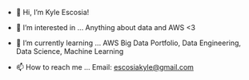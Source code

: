- 👋 Hi, I’m Kyle Escosia!
- 👀 I’m interested in ...
  Anything about data and AWS <3
- 🌱 I’m currently learning ...
  AWS Big Data Portfolio, Data Engineering, Data Science, Machine Learning
  
  
- 📫 How to reach me ...
  Email: escosiakyle@gmail.com
<!---
klescosia/klescosia is a ✨ special ✨ repository because its `README.md` (this file) appears on your GitHub profile.
You can click the Preview link to take a look at your changes.
--->
